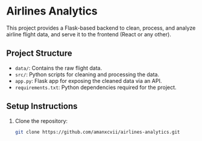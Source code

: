 # Airlines Analytics

This project provides a Flask-based backend to clean, process, and analyze airline flight data, and serve it to the frontend (React or any other).

## Project Structure
- `data/`: Contains the raw flight data.
- `src/`: Python scripts for cleaning and processing the data.
- `app.py`: Flask app for exposing the cleaned data via an API.
- `requirements.txt`: Python dependencies required for the project.

## Setup Instructions

1. Clone the repository:
   ```bash
   git clone https://github.com/amanxcvii/airlines-analytics.git
